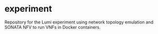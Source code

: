 # experiment
Repository for the Lumi experiment using network topology emulation and SONATA NFV to run VNFs in Docker containers.
